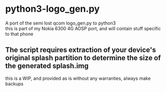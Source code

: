 # python3-logo_gen.py
A port of the semi lost qcom logo_gen.py to python3  
this is part of my Nokia 6300 4G AOSP port, and will contain stuff specific to that phone  


## The script requires extraction of your device's original splash partition to determine the size of the generated splash.img

this is a WIP, and provided as is without any warranties, always make backups  
